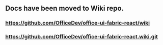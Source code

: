 ## Docs have been moved to Wiki repo.

### https://github.com/OfficeDev/office-ui-fabric-react/wiki

### https://github.com/OfficeDev/office-ui-fabric-react.wiki.git
